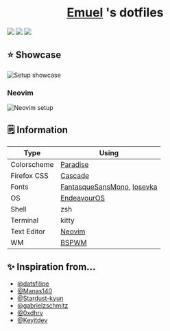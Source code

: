 <h1 align=center><a href="https://github.com/emuel-vassallo" />Emuel</a> 's dotfiles</h1>

<p>
  <a href="https://github.com/emuel-vassallo/dotfiles/stargazers"><img src="https://img.shields.io/github/stars/emuel-vassallo/dotfiles?colorA=151515&colorB=8C977D&style=for-the-badge"></a>
  <a href="https://github.com/emuel-vassallo/dotfiles/issues"><img src="https://img.shields.io/github/issues/emuel-vassallo/dotfiles?colorA=151515&colorB=B66467&style=for-the-badge"></a>
  <a href="https://github.com/emuel-vassallo/dotfiles/network/members"><img src="https://img.shields.io/github/forks/emuel-vassallo/dotfiles?colorA=151515&colorB=8DA3B9&style=for-the-badge"></a>
</p>

## ⭐ Showcase

![Setup showcase](https://raw.githubusercontent.com/emuel-vassallo/dotfiles/main/images/screenshots/neofetch-nvim-dashboard.png)

### Neovim

![Neovim setup](https://raw.githubusercontent.com/emuel-vassallo/dotfiles/main/.config/nvim/screenshots/overall-preview.png)

## 🗒️ Information

| Type        | Using                                                                                                                                                                                                |
| ----------- | ---------------------------------------------------------------------------------------------------------------------------------------------------------------------------------------------------- |
| Colorscheme | [Paradise](https://github.com/Manas140/paradise)                                                                                                                                                     |
| Firefox CSS | [Cascade](https://github.com/andreasgrafen/cascade)                                                                                                                                                  |
| Fonts       | [FantasqueSansMono](https://github.com/ryanoasis/nerd-fonts/releases/download/v2.1.0/FantasqueSansMono.zip), [Iosevka](https://github.com/ryanoasis/nerd-fonts/releases/download/v2.1.0/Iosevka.zip) |
| OS          | [EndeavourOS](https://endeavouros.com/)                                                                                                                                                              |
| Shell       | zsh                                                                                                                                                                                                  |
| Terminal    | kitty                                                                                                                                                                                                |
| Text Editor | [Neovim](https://neovim.io/)                                                                                                                                                                         |
| WM          | [BSPWM](https://github.com/baskerville/bspwm)                                                                                                                                                        |

## ✨ Inspiration from...

- [@datsfilipe](https://github.com/datsfilipe/dots)
- [@Manas140](https://github.com/Manas140/dotfiles)
- [@Stardust-kyun](https://github.com/Stardust-kyun/dotfiles)
- [@gabrielzschmitz](https://github.com/gabrielzschmitz/dotfiles)
- [@0xdhrv](https://github.com/0xdhrv/dotfiles)
- [@Keyitdev](https://github.com/Keyitdev/dotfiles)
